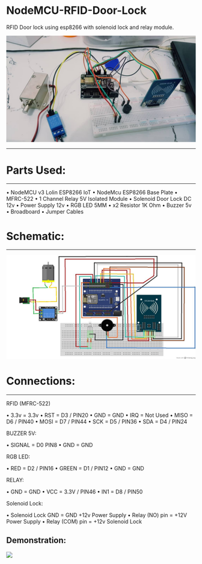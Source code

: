 # NodeMCU-RFID-Door-Lock
RFID Door lock using esp8266 with solenoid lock and relay module.

![Demonstration](Demonstration.jpg)


------------------------------------------------
# Parts Used:
-------------
• NodeMCU v3 Lolin ESP8266 IoT
• NodeMcu ESP8266 Base Plate
• MFRC-522 
• 1 Channel Relay 5V Isolated Module
• Solenoid Door Lock DC 12v
• Power Supply 12v
• RGB LED 5MM
• x2 Resistor 1K Ohm 
• Buzzer 5v
• Broadboard 
• Jumper Cables 


# Schematic:
------------

![Schematic](Schematic.jpg)

# Connections:
---------------
RFID (MFRC-522)

• 3.3v = 3.3v 
• RST = D3 / PIN20 
• GND = GND 
• IRQ = Not Used
• MISO = D6 / PIN40 
• MOSI = D7 / PIN44 
• SCK = D5 / PIN36 
• SDA = D4 / PIN24 



BUZZER 5V:

• SIGNAL = D0 PIN8 
• GND = GND 


RGB LED:

• RED = D2 / PIN16 
• GREEN = D1 / PIN12 
• GND = GND 


RELAY:

• GND = GND 
• VCC = 3.3V / PIN46 
• IN1 = D8 / PIN50 


Solenoid Lock:

• Solenoid Lock GND = GND +12v Power Supply
• Relay (NO) pin = +12V Power Supply
• Relay (COM) pin = +12v Solenoid Lock

Demonstration:
---------------

![](Demonstration.gif)
